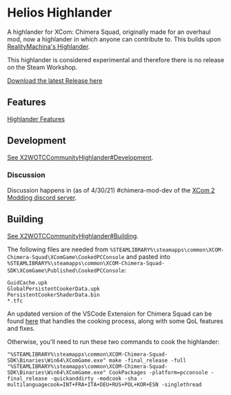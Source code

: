# Helios Highlander

A highlander for XCom: Chimera Squad, originally made for an overhaul mod, now a highlander in which anyone can contribute to. This builds upon [RealityMachina's Highlander](https://github.com/RealityMachina/ChimeraSquadHighlander).

This highlander is considered experimental and therefore there is no release on the Steam Workshop.

[Download the latest Release here](https://github.com/E3245/HeliosHighlander/releases)

## Features
[Highlander Features](https://github.com/E3245/HeliosHighlander/wiki/Features)

## Development
[See X2WOTCCommunityHighlander#Development](https://github.com/X2CommunityCore/X2WOTCCommunityHighlander/#development).

### Discussion
Discussion happens in (as of 4/30/21) #chimera-mod-dev of the [XCom 2 Modding discord server](https://discordapp.com/invite/vvsXvs3).

## Building
[See X2WOTCCommunityHighlander#Building](https://github.com/X2CommunityCore/X2WOTCCommunityHighlander#cooking-a-final-release-manual-method).

The following files are needed from `%STEAMLIBRARY%\steamapps\common\XCOM-Chimera-Squad\XComGame\CookedPCConsole` and pasted into `%STEAMLIBRARY%\steamapps\common\XCOM-Chimera-Squad-SDK\XComGame\Published\CookedPCConsole`: 
```
GuidCache.upk
GlobalPersistentCookerData.upk
PersistentCookerShaderData.bin
*.tfc
```

An updated version of the VSCode Extension for Chimera Squad can be found [here](https://github.com/X2CommunityCore/VSCode-Extension) that handles the cooking process, along with some QoL features and fixes.

Otherwise, you'll need to run these two commands to cook the highlander:
```
"%STEAMLIBRARY%\steamapps\common\XCOM-Chimera-Squad-SDK\Binaries\Win64\XComGame.exe" make -final_release -full
"%STEAMLIBRARY%\steamapps\common\XCOM-Chimera-Squad-SDK\Binaries\Win64\XComGame.exe" CookPackages -platform=pcconsole -final_release -quickanddirty -modcook -sha -multilanguagecook=INT+FRA+ITA+DEU+RUS+POL+KOR+ESN -singlethread
```
